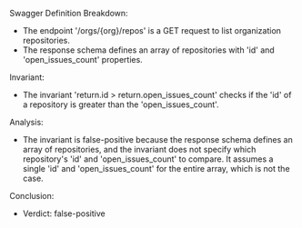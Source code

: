 Swagger Definition Breakdown:
- The endpoint '/orgs/{org}/repos' is a GET request to list organization repositories.
- The response schema defines an array of repositories with 'id' and 'open_issues_count' properties.

Invariant:
- The invariant 'return.id > return.open_issues_count' checks if the 'id' of a repository is greater than the 'open_issues_count'.

Analysis:
- The invariant is false-positive because the response schema defines an array of repositories, and the invariant does not specify which repository's 'id' and 'open_issues_count' to compare. It assumes a single 'id' and 'open_issues_count' for the entire array, which is not the case.

Conclusion:
- Verdict: false-positive
